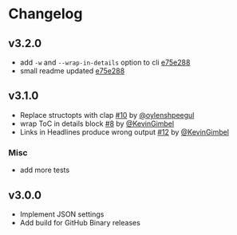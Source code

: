 # Changelog

## v3.2.0

- add `-w` and `--wrap-in-details` option to cli [e75e288](https://github.com/KevinGimbel/mktoc/commit/e75e288)
- small readme updated [e75e288](https://github.com/KevinGimbel/mktoc/commit/e75e288)

## v3.1.0

- Replace structopts with clap [#10](https://github.com/KevinGimbel/mktoc/issues/10) by [@oylenshpeegul](https://github.com/oylenshpeegul)
- wrap ToC in details block [#8](https://github.com/KevinGimbel/mktoc/issues/8) by [@KevinGimbel](https://github.com/KevinGimbel)
- Links in Headlines produce wrong output [#12](https://github.com/KevinGimbel/mktoc/issues/12) by [@KevinGimbel](https://github.com/KevinGimbel)

### Misc

- add more tests

## v3.0.0

- Implement JSON settings
- Add build for GitHub Binary releases